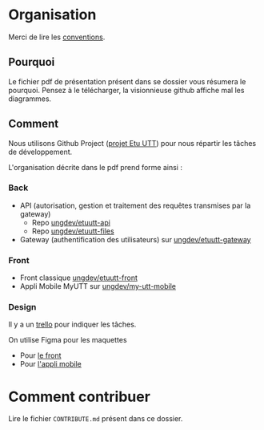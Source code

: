 # Organisation

Merci de lire les [conventions](Conventions.md).

## Pourquoi

Le fichier pdf de présentation présent dans se dossier vous résumera le pourquoi. Pensez à le télécharger, la visionnieuse github affiche mal les diagrammes.

## Comment

Nous utilisons Github Project ([projet Etu UTT](https://github.com/orgs/ungdev/projects/2)) pour nous répartir les tâches de développement.

L'organisation décrite dans le pdf prend forme ainsi :

### Back
* API (autorisation, gestion et traitement des requêtes transmises par la gateway)
    * Repo [ungdev/etuutt-api](https://github.com/ungdev/etuutt-api)
    * Repo [ungdev/etuutt-files](https://github.com/ungdev/etuutt-files)
* Gateway (authentification des utilisateurs) sur [ungdev/etuutt-gateway](https://github.com/ungdev/etuutt-gateway)

### Front
* Front classique [ungdev/etuutt-front](https://github.com/ungdev/etuutt-front)
* Appli Mobile MyUTT sur [ungdev/my-utt-mobile](https://github.com/ungdev/ungdev/my-utt-mobile)

### Design

Il y a un [trello](https://trello.com/b/jZEnVHZb) pour indiquer les tâches.

On utilise Figma pour les maquettes
* Pour [le front](https://www.figma.com/file/HbV9teYyR9UttOFI73w0vm/Untitled)
* Pour [l'appli mobile](https://www.figma.com/file/cvKqbVAzGNNUvgoe4KVPwp/My-UTT)

# Comment contribuer

Lire le fichier `CONTRIBUTE.md` présent dans ce dossier.
